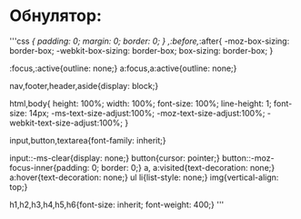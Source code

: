 # Обнулятор:
'''css
*{
	padding: 0;
	margin: 0;
	border: 0;
}
*,*:before,*:after{
	-moz-box-sizing: border-box;
	-webkit-box-sizing: border-box;
	box-sizing: border-box;
}

:focus,:active{outline: none;}
a:focus,a:active{outline: none;}

nav,footer,header,aside{display: block;}

html,body{
	height: 100%;
	width: 100%;
	font-size: 100%;
	line-height: 1;
	font-size: 14px;
	-ms-text-size-adjust:100%;
	-moz-text-size-adjust:100%;
	-webkit-text-size-adjust:100%;
}

input,button,textarea{font-family: inherit;}

input::-ms-clear{display: none;}
button{cursor: pointer;}
button::-moz-focus-inner{padding: 0; border: 0;}
a, a:visited{text-decoration: none;}
a:hover{text-decoration: none;}
ul li{list-style: none;}
img{vertical-align: top;}

h1,h2,h3,h4,h5,h6{font-size: inherit; font-weight: 400;}
'''
